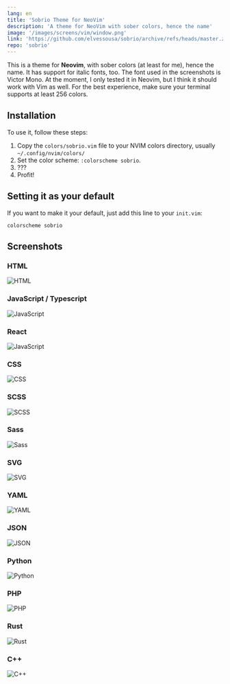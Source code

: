 ```yaml
---
lang: en
title: 'Sobrio Theme for NeoVim'
description: 'A theme for NeoVim with sober colors, hence the name'
image: '/images/screens/vim/window.png'
link: 'https://github.com/elvessousa/sobrio/archive/refs/heads/master.zip'
repo: 'sobrio'
---
```


This is a theme for **Neovim**, with sober colors (at least for me), hence the name.
It has support for italic fonts, too. The font used in the screenshots is Victor Mono. At the moment, I only tested it in Neovim, but I think it should work with Vim as well. For the best experience, make sure your terminal supports at least 256 colors.

## Installation

To use it, follow these steps:

1. Copy the `colors/sobrio.vim` file to your NVIM colors directory, usually `~/.config/nvim/colors/`
2. Set the color scheme: `:colorscheme sobrio`.
3. ???
4. Profit!

## Setting it as your default

If you want to make it your default, just add this line to your `init.vim`:

```vim
colorscheme sobrio
```

## Screenshots

### HTML

![HTML](../images/screens/vim/html.png)

### JavaScript / Typescript

![JavaScript](../images/screens/vim/js.png)

### React

![JavaScript](../images/screens/vim/jsx.png)

### CSS

![CSS](../images/screens/vim/css.png)

### SCSS

![SCSS](../images/screens/vim/scss.png)

### Sass

![Sass](../images/screens/vim/sass.png)

### SVG

![SVG](../images/screens/vim/svg.png)

### YAML

![YAML](../images/screens/vim/yaml.png)

### JSON

![JSON](../images/screens/vim/json.png)

### Python

![Python](../images/screens/vim/python.png)

### PHP

![PHP](../images/screens/vim/php.png)

### Rust

![Rust](../images/screens/vim/rust.png)

### C++

![C++](../images/screens/vim/cpp.png)
